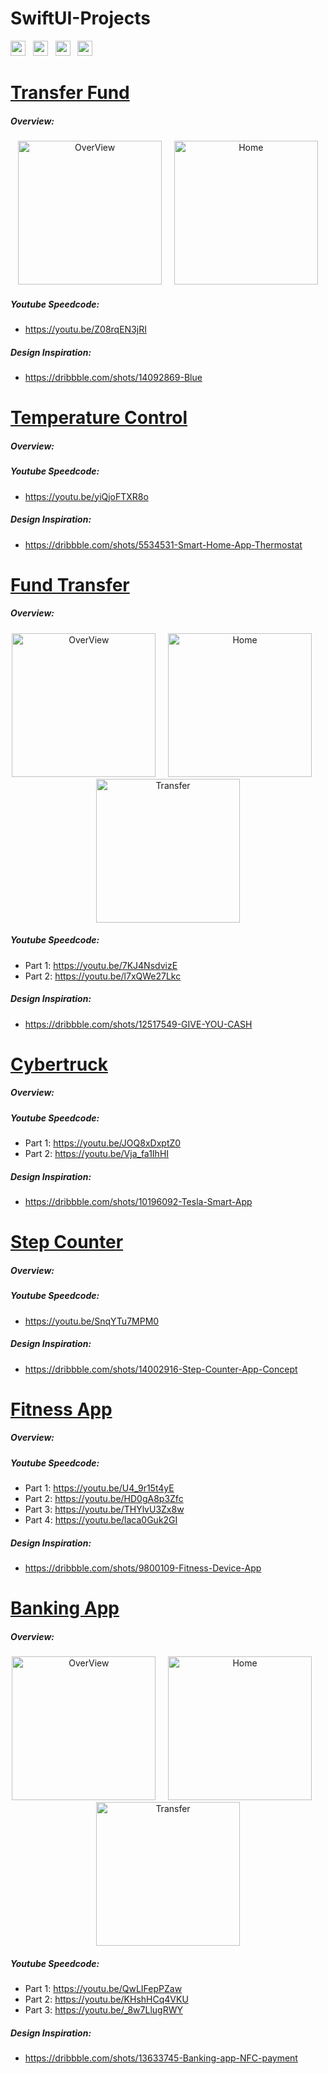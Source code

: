 # SwiftUI-Projects

<a href="mailto:anik1.bd@gmail.com"><img src="https://img.shields.io/badge/EMAIL-anik1.bd-%232E9FFF?style=for-the-badge&logo=gmail" height="24"></a>&nbsp;&nbsp;&nbsp;<a href="https://www.linkedin.com/in/kazi-munshimun-nabi-b5412470/"><img src="https://img.shields.io/badge/LINKEDIN-kazi.munshimun-%230077B5?style=for-the-badge&logo=linkedin&logoColor=0077B5" height="24"></a>&nbsp;&nbsp;&nbsp;<a href="https://stackoverflow.com/users/3478444/kazi-munshimun"><img src="https://img.shields.io/badge/Stack%20Overflow-kazi.munshimun-%23FE7A16?style=for-the-badge&logo=stackoverflow" height="24"></a>&nbsp;&nbsp;&nbsp;<a href="https://github.com/kazimunshimun/Swift-Portfolio/raw/master/images/kazi_munshimun_cv.pdf"><img src="https://img.shields.io/badge/DOWNLOAD-RESUME-%2300B057?style=for-the-badge&logo=koding" height="24"></a>

# [Transfer Fund](https://github.com/kazimunshimun/FundTransfer2)

##### Overview: 
<p align="center">
<img src="https://raw.githubusercontent.com/kazimunshimun/FundTransfer2/master/Resources/refresh_user.gif" width="230"  title="OverView">&nbsp;&nbsp;&nbsp;&nbsp;&nbsp;<img src="https://github.com/kazimunshimun/FundTransfer2/raw/master/Resources/screen.png" width="230" title="Home">
</p>

##### Youtube Speedcode: 
* https://youtu.be/Z08rqEN3jRI

##### Design Inspiration: 
* https://dribbble.com/shots/14092869-Blue

# [Temperature Control](https://github.com/kazimunshimun/TemperatureControl)

##### Overview: 

##### Youtube Speedcode: 
* https://youtu.be/yiQjoFTXR8o

##### Design Inspiration:
* https://dribbble.com/shots/5534531-Smart-Home-App-Thermostat

# [Fund Transfer](https://github.com/kazimunshimun/FundTransfer)

##### Overview: 
<p align="center">
<img src="https://github.com/kazimunshimun/FundTransfer/raw/master/fundTransfer.gif" width="230"  title="OverView">&nbsp;&nbsp;&nbsp;&nbsp;&nbsp;<img src="https://github.com/kazimunshimun/FundTransfer/raw/master/screen_1.png" width="230" title="Home">&nbsp;&nbsp;&nbsp;&nbsp;&nbsp;<img src="https://github.com/kazimunshimun/FundTransfer/raw/master/screen_2.png" width="230" title="Transfer">
</p>

##### Youtube Speedcode: 
* Part 1: https://youtu.be/7KJ4NsdvizE 
* Part 2: https://youtu.be/l7xQWe27Lkc

##### Design Inspiration: 
* https://dribbble.com/shots/12517549-GIVE-YOU-CASH


# [Cybertruck](https://github.com/kazimunshimun/TeslaCybertruckUI)

##### Overview: 

##### Youtube Speedcode: 
* Part 1: https://youtu.be/JOQ8xDxptZ0
* Part 2: https://youtu.be/Vja_fa1IhHI

##### Design Inspiration:
* https://dribbble.com/shots/10196092-Tesla-Smart-App

# [Step Counter](https://github.com/kazimunshimun/SwiftUIStepCounterUI)

##### Overview: 

##### Youtube Speedcode: 
* https://youtu.be/SnqYTu7MPM0

##### Design Inspiration:
* https://dribbble.com/shots/14002916-Step-Counter-App-Concept

# [Fitness App](https://github.com/kazimunshimun/FitnessApp)

##### Overview: 

##### Youtube Speedcode: 
* Part 1: https://youtu.be/U4_9r15t4yE
* Part 2: https://youtu.be/HD0gA8p3Zfc
* Part 3: https://youtu.be/THYlvU3Zx8w
* Part 4: https://youtu.be/laca0Guk2GI

##### Design Inspiration:
* https://dribbble.com/shots/9800109-Fitness-Device-App

# [Banking App](https://github.com/kazimunshimun/SwiftUIBankingApp)

##### Overview: 
<p align="center">
<img src="https://github.com/kazimunshimun/SwiftUIBankingApp/raw/master/banking.gif" width="230"  title="OverView">&nbsp;&nbsp;&nbsp;&nbsp;&nbsp;<img src="https://github.com/kazimunshimun/SwiftUIBankingApp/raw/master/screen_1.png" width="230" title="Home">&nbsp;&nbsp;&nbsp;&nbsp;&nbsp;<img src="https://github.com/kazimunshimun/SwiftUIBankingApp/raw/master/screen_2.png" width="230" title="Transfer">
</p>

##### Youtube Speedcode: 
* Part 1: https://youtu.be/QwLIFepPZaw
* Part 2: https://youtu.be/KHshHCq4VKU
* Part 3: https://youtu.be/_8w7LlugRWY

##### Design Inspiration:
* https://dribbble.com/shots/13633745-Banking-app-NFC-payment
